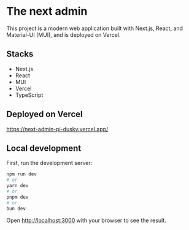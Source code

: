 # The next admin
This project is a modern web application built with Next.js, React, and Material-UI (MUI), and is deployed on Vercel.

## Stacks
- Next.js
- React
- MUI
- Vercel
- TypeScript

## Deployed on Vercel

https://next-admin-pi-dusky.vercel.app/

## Local development

First, run the development server:

```bash
npm run dev
# or
yarn dev
# or
pnpm dev
# or
bun dev
```
Open [http://localhost:3000](http://localhost:3000) with your browser to see the result.
